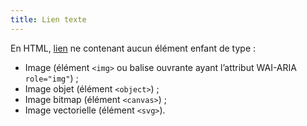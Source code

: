 ```yaml
---
title: Lien texte
---
```


En HTML, [lien](#lien) ne contenant aucun élément enfant de type :

- Image (élément `<img>` ou balise ouvrante ayant l’attribut WAI-ARIA `role="img"`) ;
- Image objet (élément `<object>`) ;
- Image bitmap (élément `<canvas>`) ;
- Image vectorielle (élément `<svg>`).
